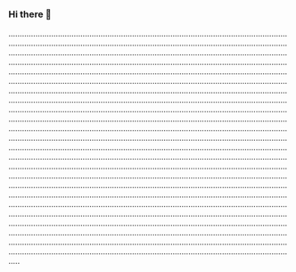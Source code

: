 ### Hi there 👋

.....................................................................................................................................................................................................................................................................................................................................................................................................................................................................................................................................................................................................................................................................................................................................................................................................................................................................................................................................................................................................................................................................................................................................................................................................................................................................................................................................................................................................................................................................................................................................................................................................................................................................................................................................................................................................................................................................................................................................................................................................................................................................................................................................................................................................................................................................................................................................................................................................................................................................................................................................................................................................................................................................................................................................................................................................................................................................................................................................................................................................................................................................................................
